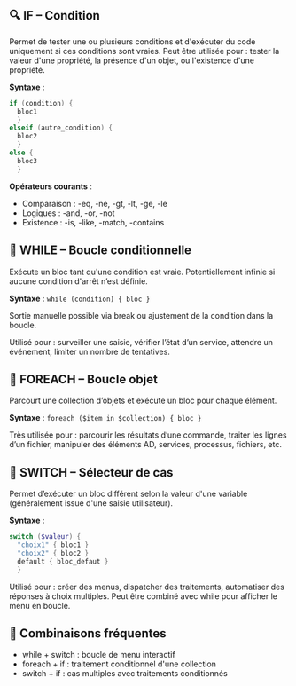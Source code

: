 ## **🔍 IF – Condition**

Permet de tester une ou plusieurs conditions et d'exécuter du code uniquement si ces conditions sont vraies. Peut être utilisée pour : tester la valeur d'une propriété, la présence d'un objet, ou l'existence d'une propriété.

**Syntaxe** :
```powershell
if (condition) {
  bloc1 
  } 
elseif (autre_condition) {
  bloc2 
  } 
else {
  bloc3 
  }
```

**Opérateurs courants** :

- Comparaison : -eq, -ne, -gt, -lt, -ge, -le
- Logiques : -and, -or, -not
- Existence : -is, -like, -match, -contains



## **🔁 WHILE – Boucle conditionnelle**

Exécute un bloc tant qu'une condition est vraie. Potentiellement infinie si aucune condition d'arrêt n’est définie.

**Syntaxe** : `while (condition) { bloc }`

Sortie manuelle possible via break ou ajustement de la condition dans la boucle.

Utilisé pour : surveiller une saisie, vérifier l’état d’un service, attendre un événement, limiter un nombre de tentatives.



## **🔄 FOREACH – Boucle objet**

Parcourt une collection d’objets et exécute un bloc pour chaque élément.

**Syntaxe** : `foreach ($item in $collection) { bloc }`

Très utilisée pour : parcourir les résultats d’une commande, traiter les lignes d’un fichier, manipuler des éléments AD, services, processus, fichiers, etc.



## **🔘 SWITCH – Sélecteur de cas**

Permet d’exécuter un bloc différent selon la valeur d'une variable (généralement issue d'une saisie utilisateur).

**Syntaxe** : 
```powershell
switch ($valeur) {
  "choix1" { bloc1 }
  "choix2" { bloc2 }
  default { bloc_defaut }
  }
```

Utilisé pour : créer des menus, dispatcher des traitements, automatiser des réponses à choix multiples. Peut être combiné avec while pour afficher le menu en boucle.



## **🧱 Combinaisons fréquentes**

- while + switch : boucle de menu interactif
- foreach + if : traitement conditionnel d'une collection
- switch + if : cas multiples avec traitements conditionnés

